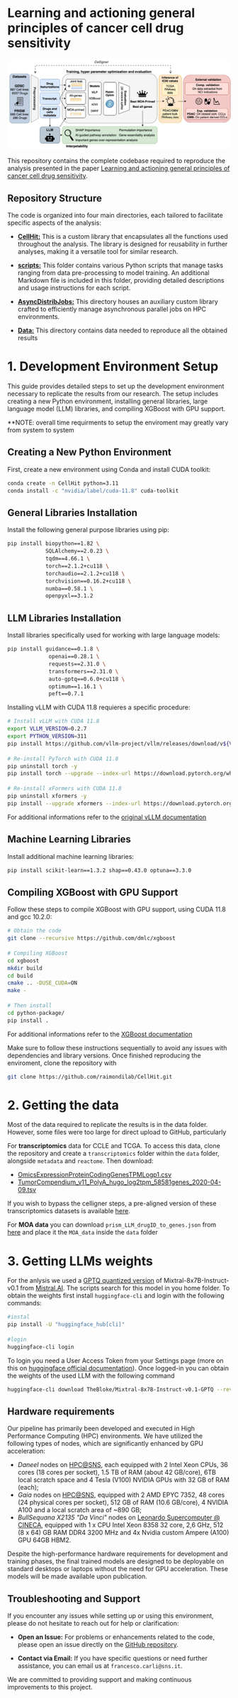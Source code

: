 # Learning and actioning general principles of cancer cell drug sensitivity

![Workflow](learning_workflow.png)

This repository contains the complete codebase required to reproduce the analysis presented in the paper [Learning and actioning general principles of cancer cell drug sensitivity](https://www.biorxiv.org/content/10.1101/2024.03.28.586783v2.article-metrics).

## Repository Structure

The code is organized into four main directories, each tailored to facilitate specific aspects of the analysis:

- [**CellHit:**](https://github.com/mr-fcharles/CellHit/tree/master/CellHit) This is a custom library that encapsulates all the functions used throughout the analysis. The library is designed for reusability in further analyses, making it a versatile tool for similar research.

- [**scripts:**](https://github.com/mr-fcharles/CellHit/tree/master/scripts) This folder contains various Python scripts that manage tasks ranging from data pre-processing to model training. An additional Markdown file is included in this folder, providing detailed descriptions and usage instructions for each script.

- [**AsyncDistribJobs:**](https://github.com/mr-fcharles/CellHit/tree/master/AsyncDistribJobs) This directory houses an auxiliary custom library crafted to efficiently manage asynchronous parallel jobs on HPC environments.

- [**Data:**](https://github.com/mr-fcharles/CellHit/tree/master/data) This directory contains data needed to reproduce all the obtained results

# 1. Development Environment Setup

This guide provides detailed steps to set up the development environment necessary to replicate the results from our research. The setup includes creating a new Python environment, installing general libraries, large language model (LLM) libraries, and compiling XGBoost with GPU support.

**NOTE: overall time requirments to setup the enviroment may greatly vary from system to system

## Creating a New Python Environment

First, create a new environment using Conda and install CUDA toolkit:

```bash
conda create -n CellHit python=3.11
conda install -c "nvidia/label/cuda-11.8" cuda-toolkit
```

## General Libraries Installation

Install the following general purpose libraries using pip:

```bash
pip install biopython==1.82 \
			SQLAlchemy==2.0.23 \
			tqdm==4.66.1 \
			torch==2.1.2+cu118 \
			torchaudio==2.1.2+cu118 \
			torchvision==0.16.2+cu118 \
			numba==0.58.1 \
            openpyxl==3.1.2
```

## LLM Libraries Installation

Install libraries specifically used for working with large language models:

```bash
pip install guidance==0.1.8 \
             openai==0.28.1 \
             requests==2.31.0 \
             transformers==2.31.0 \
             auto-gptq==0.6.0+cu118 \
             optimum==1.16.1 \
             peft==0.7.1
```

Installing vLLM with CUDA 11.8 requieres a specific procedure:

```bash
# Install vLLM with CUDA 11.8
export VLLM_VERSION=0.2.7
export PYTHON_VERSION=311
pip install https://github.com/vllm-project/vllm/releases/download/v${VLLM_VERSION}/vllm-${VLLM_VERSION}+cu118-cp${PYTHON_VERSION}-cp${PYTHON_VERSION}-manylinux1_x86_64.whl

# Re-install PyTorch with CUDA 11.8
pip uninstall torch -y
pip install torch --upgrade --index-url https://download.pytorch.org/whl/cu118

# Re-install xFormers with CUDA 11.8
pip uninstall xformers -y
pip install --upgrade xformers --index-url https://download.pytorch.org/whl/cu118
```

For additional informations refer to the [original vLLM documentation](https://docs.vllm.ai/en/v0.2.7/)

## Machine Learning Libraries

Install additional machine learning libraries:

```bash
pip install scikit-learn==1.3.2 shap==0.43.0 optuna==3.3.0 
```

## Compiling XGBoost with GPU Support

Follow these steps to compile XGBoost with GPU support, using CUDA 11.8 and gcc 10.2.0:

```bash
# Obtain the code
git clone --recursive https://github.com/dmlc/xgboost

# Compiling XGBoost
cd xgboost
mkdir build
cd build
cmake .. -DUSE_CUDA=ON
make -

# Then install
cd python-package/
pip install .
```

For additional informations refer to the [XGBoost documentation](https://xgboost.readthedocs.io/en/latest/build.html)


Make sure to follow these instructions sequentially to avoid any issues with dependencies and library versions. Once finished reproducing the enviroment, clone the repository with 

```bash
git clone https://github.com/raimondilab/CellHit.git
```

# 2. Getting the data

Most of the data required to replicate the results is in the data folder. However, some files were too large for direct upload to GitHub, particularly 

For **transcriptomics** data for CCLE and TCGA. To access this data, clone the repository and create a `transcriptomics` folder within the `data` folder, alongside `metadata` and `reactome`. Then download:

- [OmicsExpressionProteinCodingGenesTPMLogp1.csv](https://depmap.org/portal/download/all/)
- [TumorCompendium_v11_PolyA_hugo_log2tpm_58581genes_2020-04-09.tsv](https://xenabrowser.net/datapages/?dataset=TumorCompendium_v11_PolyA_hugo_log2tpm_58581genes_2020-04-09.tsv&host=https%3A%2F%2Fxena.treehouse.gi.ucsc.edu%3A443)

If you wish to bypass the celligner steps, a pre-aligned version of these transcriptomics datasets is available [here](https://drive.google.com/file/d/1fJZaoqUvqa93S7SzQ7NNvDkSsnwpffEh/view?usp=sharing).

For **MOA data** you can download `prism_LLM_drugID_to_genes.json` from [here](https://drive.google.com/file/d/1KI4VBgF__txb6LLmeFYGZ6CusuAsqiGl/view?usp=sharing) and place it the `MOA_data` inside the `data` folder


# 3. Getting LLMs weights

For the anlysis we used a [GPTQ quantized version](https://huggingface.co/TheBloke/Mixtral-8x7B-Instruct-v0.1-GPTQ) of Mixtral-8x7B-Instruct-v0.1 from [Mistral.AI](https://mistral.ai). The scripts search for this model in you home folder. To obtain the weights first install `huggingface-cli` and login with the following commands:

```bash
#instal
pip install -U "huggingface_hub[cli]"

#login
huggingface-cli login
```
To login you need a User Access Token from your Settings page (more on this on [huggingface official documentation](https://huggingface.co/docs/hub/security-tokens)). Once logged-in you can obtain the weights of the used LLM with the following command

```bash
huggingface-cli download TheBloke/Mixtral-8x7B-Instruct-v0.1-GPTQ --revision gptq-4bit-32g-actorder_True --local-dir <your_home_folder>
```

## Hardware requirements

Our pipeline has primarily been developed and executed in High Performance Computing (HPC) environments. We have utilized the following types of nodes, which are significantly enhanced by GPU acceleration:

- *Daneel* nodes on [HPC@SNS](https://hpccenter.sns.it), each equipped with 2 Intel Xeon CPUs, 36 cores (18 cores per socket), 1.5 TB of RAM (about 42 GB/core), 6TB local scratch space and 4 Tesla (V100) NVIDIA GPUs with 32 GB of RAM (each);
- *Gaia* nodes on [HPC@SNS](https://hpccenter.sns.it), equipped with 2 AMD EPYC 7352, 48 cores (24 physical cores per socket), 512 GB of RAM (10.6 GB/core), 4 NVIDIA A100 and a local scratch area of ~890 GB;
- *BullSequana X2135 "Da Vinci"* nodes on [Leonardo Supercomputer @ CINECA](https://leonardo-supercomputer.cineca.eu), equipped with 1 x CPU Intel Xeon 8358 32 core, 2,6 GHz, 512 (8 x 64) GB RAM DDR4 3200 MHz and 4x Nvidia custom Ampere (A100) GPU 64GB HBM2.

Despite the high-performance hardware requirements for development and training phases, the final trained models are designed to be deployable on standard desktops or laptops without the need for GPU acceleration. These models will be made available upon publication.

## Troubleshooting and Support

If you encounter any issues while setting up or using this environment, please do not hesitate to reach out for help or clarification:

- **Open an Issue:** For problems or enhancements related to the code, please open an issue directly on the [GitHub repository](https://github.com/mr-fcharles/CellHit/issues).

- **Contact via Email:** If you have specific questions or need further assistance, you can email us at `francesco.carli@sns.it`.

We are committed to providing support and making continuous improvements to this project.